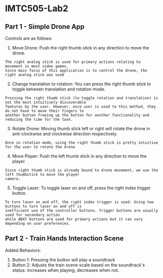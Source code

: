 # IMTC505-Lab2
 

 ## Part 1 - Simple Drone App

 Controls are as follows:
 1. Move Drone: Push the right thumb stick in any direction to move the drone.
 ```
The right analog stick is used for primary actions relating to movement in most video games.
Since main focus of this application is to control the drone, the right analog stick was used
```
 2. Change translation to rotation: You can press the right thumb stick to toggle between translation and rotation mode.
```
Pressing the right thumb stick (to toggle rotation and translation) is not the most intuitively discoverable 
features by the user. However, once user is used to this method, they do not have to move their fingers to 
another button freeing up the button for another functionality and reducing the time for the task.
```
 3. Rotate Drone:  Moving thumb stick left or right will rotate the drone in anti-clockwise and clockwise direction respectively.
 ```
Once in rotation mode, using the right thumb stick is pretty intuitive for the user to rotate the drone
```
 4. Move Player: Push the left thumb stick in any direction to move the player.
```
Since right thumb stick is already bound to drone movement, we use the left thumbstick to move the player 
camera.
```
 5. Toggle Laser: To toggle laser on and off, press the right index trigger button.
```
To turn laser on and off, the right index trigger is used. Using two buttons to turn laser on and off is 
inefficient use of the controller buttons. Trigger buttons are usually used for secondary action 
while ABXY buttons are used for primary actions but it can vary depending on user preferences.
```
 ## Part 2 - Train Hands Interaction Scene

 Added Behaviors:
 1. Button 1: Pressing the button will play a soundtrack
 2. Button 2: Adjusts the train scene scale based on the soundtrack's status: increases when playing, decreases when not.